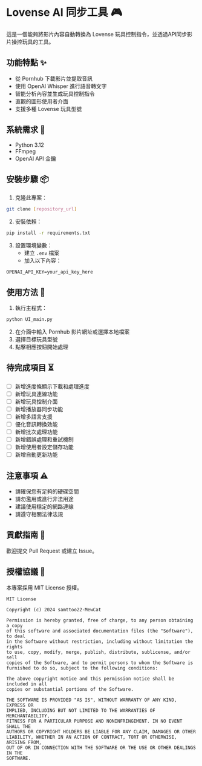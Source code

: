 # Lovense AI 同步工具 🎮

這是一個能夠將影片內容自動轉換為 Lovense 玩具控制指令，並透過API同步影片操控玩具的工具。

## 功能特點 ✨

- 從 Pornhub 下載影片並提取音訊
- 使用 OpenAI Whisper 進行語音轉文字
- 智能分析內容並生成玩具控制指令
- 直觀的圖形使用者介面
- 支援多種 Lovense 玩具型號

## 系統需求 🔧

- Python 3.12
- FFmpeg
- OpenAI API 金鑰

## 安裝步驟 📦

1. 克隆此專案：
```bash
git clone [repository_url]
```

2. 安裝依賴：
```bash
pip install -r requirements.txt
```

3. 設置環境變數：
   - 建立 `.env` 檔案
   - 加入以下內容：
```
OPENAI_API_KEY=your_api_key_here
```

## 使用方法 📝

1. 執行主程式：
```bash
python UI_main.py
```

2. 在介面中輸入 Pornhub 影片網址或選擇本地檔案
3. 選擇目標玩具型號
4. 點擊相應按鈕開始處理

## 待完成項目 ⏳

- [ ] 新增進度條顯示下載和處理進度
- [ ] 新增玩具連線功能
- [ ] 新增玩具控制介面
- [ ] 新增播放器同步功能
- [ ] 新增多語言支援
- [ ] 優化音訊轉換效能
- [ ] 新增批次處理功能
- [ ] 新增錯誤處理和重試機制
- [ ] 新增使用者設定儲存功能
- [ ] 新增自動更新功能

## 注意事項 ⚠️

- 請確保您有足夠的硬碟空間
- 請勿濫用或進行非法用途
- 建議使用穩定的網路連線
- 請遵守相關法律法規

## 貢獻指南 🤝

歡迎提交 Pull Request 或建立 Issue。

## 授權協議 📄

本專案採用 MIT License 授權。

```
MIT License

Copyright (c) 2024 samttoo22-MewCat

Permission is hereby granted, free of charge, to any person obtaining a copy
of this software and associated documentation files (the "Software"), to deal
in the Software without restriction, including without limitation the rights
to use, copy, modify, merge, publish, distribute, sublicense, and/or sell
copies of the Software, and to permit persons to whom the Software is
furnished to do so, subject to the following conditions:

The above copyright notice and this permission notice shall be included in all
copies or substantial portions of the Software.

THE SOFTWARE IS PROVIDED "AS IS", WITHOUT WARRANTY OF ANY KIND, EXPRESS OR
IMPLIED, INCLUDING BUT NOT LIMITED TO THE WARRANTIES OF MERCHANTABILITY,
FITNESS FOR A PARTICULAR PURPOSE AND NONINFRINGEMENT. IN NO EVENT SHALL THE
AUTHORS OR COPYRIGHT HOLDERS BE LIABLE FOR ANY CLAIM, DAMAGES OR OTHER
LIABILITY, WHETHER IN AN ACTION OF CONTRACT, TORT OR OTHERWISE, ARISING FROM,
OUT OF OR IN CONNECTION WITH THE SOFTWARE OR THE USE OR OTHER DEALINGS IN THE
SOFTWARE.
```
